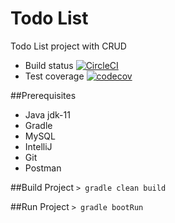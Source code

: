 # Todo List

Todo List project with CRUD 
- Build status [![CircleCI](https://circleci.com/gh/MiDiu98/TodoListProject.svg?style=svg)](https://circleci.com/gh/MiDiu98/TodoListProject)
- Test coverage [![codecov](https://codecov.io/gh/MiDiu98/TodoListProject/branch/master/graph/badge.svg)](https://codecov.io/gh/MiDiu98/TodoListProject)

##Prerequisites
- Java jdk-11
- Gradle
- MySQL
- IntelliJ
- Git
- Postman

##Build Project
``> gradle clean build``

##Run Project
``> gradle bootRun``
